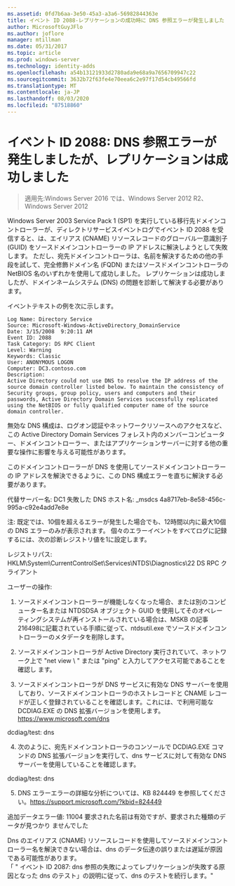 ```yaml
---
ms.assetid: 0fd7b6aa-3e50-45a3-a3a6-56982844363e
title: イベント ID 2088-レプリケーションの成功時に DNS 参照エラーが発生しました
author: MicrosoftGuyJFlo
ms.author: joflore
manager: mtillman
ms.date: 05/31/2017
ms.topic: article
ms.prod: windows-server
ms.technology: identity-adds
ms.openlocfilehash: a54b13121933d2780ada9e68a9a7656709947c22
ms.sourcegitcommit: 3632b72f63fe4e70eea6c2e97f17d54cb49566fd
ms.translationtype: MT
ms.contentlocale: ja-JP
ms.lasthandoff: 08/03/2020
ms.locfileid: "87518860"
---
```

# <a name="event-id-2088-dns-lookup-failure-occurred-with-replication-success"></a>イベント ID 2088: DNS 参照エラーが発生しましたが、レプリケーションは成功しました

>適用先:Windows Server 2016 では、Windows Server 2012 R2、Windows Server 2012

Windows Server 2003 Service Pack 1 (SP1) を実行している移行先ドメインコントローラーが、ディレクトリサービスイベントログでイベント ID 2088 を受信すると、は、エイリアス (CNAME) リソースレコードのグローバル一意識別子 (GUID) をソースドメインコントローラーの IP アドレスに解決しようとして失敗します。 ただし、宛先ドメインコントローラは、名前を解決するための他の手段を試して、完全修飾ドメイン名 (FQDN) またはソースドメインコントローラの NetBIOS 名のいずれかを使用して成功しました。 レプリケーションは成功しましたが、ドメインネームシステム (DNS) の問題を診断して解決する必要があります。

イベントテキストの例を次に示します。

```
Log Name: Directory Service
Source: Microsoft-Windows-ActiveDirectory_DomainService
Date: 3/15/2008  9:20:11 AM
Event ID: 2088
Task Category: DS RPC Client
Level: Warning
Keywords: Classic
User: ANONYMOUS LOGON
Computer: DC3.contoso.com
Description:
Active Directory could not use DNS to resolve the IP address of the source domain controller listed below. To maintain the consistency of Security groups, group policy, users and computers and their passwords, Active Directory Domain Services successfully replicated using the NetBIOS or fully qualified computer name of the source domain controller.
```

無効な DNS 構成は、ログオン認証やネットワークリソースへのアクセスなど、この Active Directory Domain Services フォレスト内のメンバーコンピューター、ドメインコントローラー、またはアプリケーションサーバーに対する他の重要な操作に影響を与える可能性があります。

このドメインコントローラーが DNS を使用してソースドメインコントローラーの IP アドレスを解決できるように、この DNS 構成エラーを直ちに解決する必要があります。

代替サーバー名: DC1 失敗した DNS ホスト名: _msdcs 4a8717eb-8e58-456c-995a-c92e4add7e8e

注: 既定では、10個を超えるエラーが発生した場合でも、12時間以内に最大10個の DNS エラーのみが表示されます。  個々のエラーイベントをすべてログに記録するには、次の診断レジストリ値を1に設定します。

レジストリパス: HKLM\System\CurrentControlSet\Services\NTDS\Diagnostics\22 DS RPC クライアント

ユーザーの操作:

1) ソースドメインコントローラーが機能しなくなった場合、または別のコンピューター名または NTDSDSA オブジェクト GUID を使用してそのオペレーティングシステムが再インストールされている場合は、MSKB の記事216498に記載されている手順に従って、ntdsutil.exe でソースドメインコントローラーのメタデータを削除します。

2) ソースドメインコントローラが Active Directory 実行されていて、ネットワーク上で "net view \\ <source DC name> " または "ping" と入力してアクセス可能であることを確認し <source DC name> ます。

3) ソースドメインコントローラが DNS サービスに有効な DNS サーバーを使用しており、ソースドメインコントローラのホストレコードと CNAME レコードが正しく登録されていることを確認します。これには、で利用可能な DCDIAG.EXE の DNS 拡張バージョンを使用します。<https://www.microsoft.com/dns>

dcdiag/test: dns

4) 次のように、宛先ドメインコントローラのコンソールで DCDIAG.EXE コマンドの DNS 拡張バージョンを実行して、dns サービスに対して有効な DNS サーバーを使用していることを確認します。

dcdiag/test: dns

5) DNS エラーエラーの詳細な分析については、KB 824449 を参照してください。<https://support.microsoft.com/?kbid=824449>

追加データエラー値: 11004 要求された名前は有効ですが、要求された種類のデータが見つかり </code> ませんでした</introduction>
  <section>
    <title>診断</title>
    <content>
      <para>Dns のエイリアス (CNAME) リソースレコードを使用してソースドメインコントローラー名を解決できない場合は、dns のデータ伝達の誤りまたは遅延が原因である可能性があります。</para>
    </content>
  </section>
  <section>
    <title>解決方法</title>
    <content>
      <para>「 &quot; <link xlink:href="85b1d179-f53e-4f95-b0b8-5b1c096a8076">イベント ID 2087: dns 参照の失敗によってレプリケーションが失敗する原因となっ</link>た dns のテスト」の説明に従って、dns のテストを続行します。&quot;</para>
    </content>
  </section>
  <relatedTopics />
</developerConceptualDocument>
